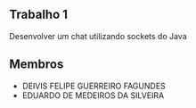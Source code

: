 ## Trabalho 1

Desenvolver um chat utilizando sockets do Java

## Membros

- DEIVIS FELIPE GUERREIRO FAGUNDES
- EDUARDO DE MEDEIROS DA SILVEIRA
